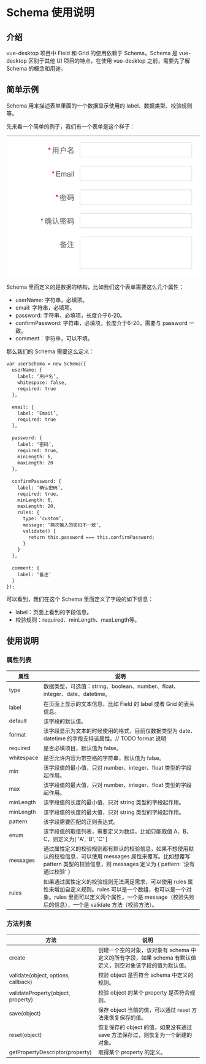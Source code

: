 # Schema 使用说明

## 介绍
vue-desktop 项目中 Field 和 Grid 的使用依赖于 Schema，Schema 是 vue-desktop 区别于其他 UI 项目的特点，在使用 vue-desktop 之前，需要先了解 Schema 的概念和用途。

## 简单示例
Schema 用来描述表单里面的一个数据显示使用的 label、数据类型、校验规则等。

先来看一个简单的例子，我们有一个表单是这个样子：

![First Form](first-form.png)

Schema 里面定义的是数据的结构，比如我们这个表单需要这么几个属性：

- userName: 字符串，必填项。
- email: 字符串，必填项。
- password: 字符串，必填项，长度介于6-20。
- confirmPassword: 字符串，必填项，长度介于6-20，需要与 password 一致。
- comment：字符串，可以不填。

那么我们的 Schema 需要这么定义：

```
var userSchema = new Schema({
  userName: {
    label: ‘用户名’,
    whitespace: false,
    required: true
  },

  email: {
    label: ‘Email’,
    required: true
  },

  password: {
    label: ‘密码’,
    required: true,
    minLength: 6,
    maxLength: 20
  },

  confirmPassword: {
    label: ‘确认密码’,
    required: true,
    minLength: 6,
    maxLength: 20,
    rules: {
      type: ‘custom’,
      message: ‘两次输入的密码不一致’,
      validate() {
        return this.password === this.confirmPassword;
      }
    }
  },

  comment: {
    label: ‘备注’
  }
});
```

可以看到，我们在这个 Schema 里面定义了字段的如下信息：
- label：页面上看到的字段信息。
- 校验规则：required、minLength、maxLength等。

## 使用说明

### 属性列表

| 属性 | 说明 |
|------|------|
| type | 数据类型，可选值：string、boolean、number、float、integer、date、datetime。 |
| label | 在页面上显示的文本信息，比如 Field 的 label 或者 Grid 的表头信息。 |
| default | 该字段的默认值。|
| format | 该字段显示为文本的时候使用的格式，目前仅数据类型为 date、datetime 的字段支持该属性。// TODO format 说明 |
| required | 是否必填项目，默认值为 false。|
| whitespace | 是否允许内容为带空格的字符串，默认值为 false。|
| min | 该字段值的最小值，只对 number、integer、float 类型的字段起作用。|
| max | 该字段值的最大值，只对 number、integer、float 类型的字段起作用。|
| minLength | 该字段值的长度的最小值，只对 string 类型的字段起作用。|
| minLength | 该字段值的长度的最大值，只对 string 类型的字段起作用。|
| pattern |  该字段需要匹配的正则表达式。 |
| enum | 该字段值的取值列表，需要定义为数组。比如只能取值 A、B、C，则定义为[ 'A', 'B', 'C' ] |
| messages | 通过属性定义的校验规则都有默认的校验信息，如果不想使用默认的校验信息，可以使用 messages 属性来覆写。比如想覆写 pattern 类型的校验信息，则 messages 定义为 { pattern: '没有通过校验' }|
| rules | 如果通过属性定义的校验规则无法满足需求，可以使用 rules 属性来增加自定义规则。rules 可以是一个数组，也可以是一个对象。rules 里面可以定义两个属性，一个是 message（校验失败后的信息），一个是 validate 方法（校验方法）。|

### 方法列表

| 方法 | 说明 |
| ------ | ------ |
| create | 创建一个空的对象，该对象有 schema 中定义的所有字段，如果 schema 有默认值定义，则空对象该字段的值为默认值。|
| validate(object, options, callback) | 校验 object 是否符合 schema 中定义的规则。 |
| validateProperty(object, property) | 校验 object 的某个 property 是否符合规则。 |
| save(object) | 保存 object 当前的值，可以通过 reset 方法来恢复保存的值。 |
| reset(object) | 恢复保存的 object 的值，如果没有通过 save 方法保存过，则恢复为一个新建的对象。| 
| getPropertyDescriptor(property) | 取得某个 property 的定义。 |
